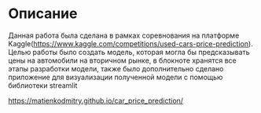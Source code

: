 # Описание
Данная работа была сделана в рамках соревнования на платформе Kaggle(https://www.kaggle.com/competitions/used-cars-price-prediction). Целью работы было создать модель, которая могла бы предсказывать цены на автомобили на вторичном рынке, в блокноте хранятся все этапы разработки модели, также было дополнительно сделано приложение для визуализации полученной модели с помощью библиотеки streamlit

https://matienkodmitry.github.io/car_price_prediction/
